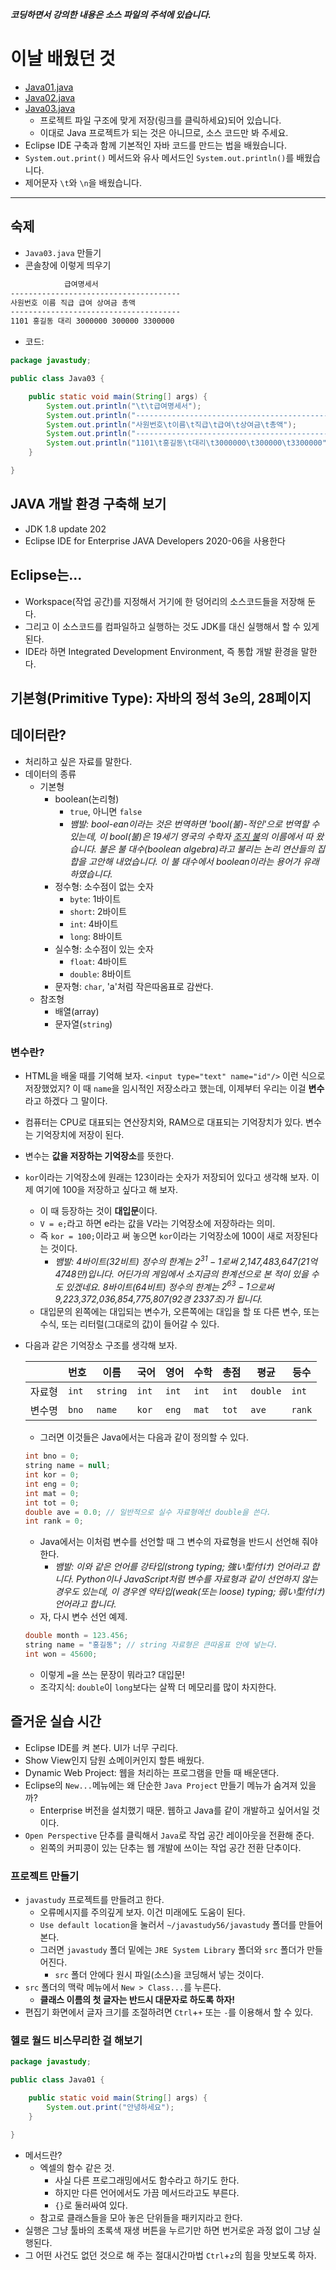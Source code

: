***코딩하면서 강의한 내용은 소스 파일의 주석에 있습니다.***

# 이날 배웠던 것

- [Java01.java](../../221011-221202_JAVA_BASICS/22-10/221017/javastudy56/javastudy/src/javastudy/Java01.java)
- [Java02.java](../../221011-221202_JAVA_BASICS/22-10/221017/javastudy56/javastudy/src/javastudy/Java02.java)
- [Java03.java](../../221011-221202_JAVA_BASICS/22-10/221017/javastudy56/javastudy/src/javastudy/Java03.java)
    - 프로젝트 파일 구조에 맞게 저장(링크를 클릭하세요)되어 있습니다.
    - 이대로 Java 프로젝트가 되는 것은 아니므로, 소스 코드만 봐 주세요. 
- Eclipse IDE 구축과 함께 기본적인 자바 코드를 만드는 법을 배웠습니다.
- `System.out.print()` 메서드와 유사 메서드인 `System.out.println()`를 배웠습니다.
- 제어문자 `\t`와 `\n`을 배웠습니다.

---

## 숙제

- `Java03.java` 만들기
- 콘솔창에 이렇게 띄우기
```cmd
            급여명세서
--------------------------------------
사원번호 이름 직급 급여 상여금 총액
--------------------------------------
1101 홍길동 대리 3000000 300000 3300000
```
- 코드:
```java
package javastudy;

public class Java03 {

	public static void main(String[] args) {
		System.out.println("\t\t급여명세서");
		System.out.println("----------------------------------------------");
		System.out.println("사원번호\t이름\t직급\t급여\t상여금\t총액");
		System.out.println("----------------------------------------------");
		System.out.println("1101\t홍길동\t대리\t3000000\t300000\t3300000");
	}

}
```

## JAVA 개발 환경 구축해 보기

- JDK 1.8 update 202
- Eclipse IDE for Enterprise JAVA Developers 2020-06을 사용한다

## Eclipse는...

- Workspace(작업 공간)를 지정해서 거기에 한 덩어리의 소스코드들을 저장해 둔다.
- 그리고 이 소스코드를 컴파일하고 실행하는 것도 JDK를 대신 실행해서 할 수 있게 된다.
- IDE라 하면 Integrated Development Environment, 즉 통합 개발 환경을 말한다.

## 기본형(Primitive Type): 자바의 정석 3e의, 28페이지

## 데이터란?

- 처리하고 싶은 자료를 말한다.
- 데이터의 종류
    - 기본형
        - boolean(논리형)
            - `true`, 아니면 `false`
            - *뱀발: bool-ean이라는 것은 번역하면 'bool(불)-적인'으로 번역할 수 있는데, 이 bool(불)은 19세기 영국의 수학자 [조지 불](https://ko.wikipedia.org/wiki/%EC%A1%B0%EC%A7%80_%EB%B6%88)의 이름에서 따 왔습니다. 불은 불 대수(boolean algebra)라고 불리는 논리 연산들의 집합을 고안해 내었습니다. 이 불 대수에서 boolean이라는 용어가 유래하였습니다.*
        - 정수형: 소수점이 없는 숫자
            - `byte`: 1바이트
            - `short`: 2바이트
            - `int`: 4바이트
            - `long`: 8바이트
        - 실수형: 소수점이 있는 숫자
            - `float`: 4바이트
            - `double`: 8바이트
        - 문자형: `char`, 'a'처럼 작은따옴표로 감싼다.
    - 참조형
        - 배열(array)
        - 문자열(`string`)

### 변수란?

- HTML을 배울 때를 기억해 보자. `<input type="text" name="id"/>` 이런 식으로 저장했었지? 이 때 `name`을 임시적인 저장소라고 했는데, 이제부터 우리는 이걸 **변수**라고 하겠다 그 말이다.
- 컴퓨터는 CPU로 대표되는 연산장치와, RAM으로 대표되는 기억장치가 있다. 변수는 기억장치에 저장이 된다.
- 변수는 **값을 저장하는 기억장소**를 뜻한다.
- `kor`이라는 기억장소에 원래는 123이라는 숫자가 저장되어 있다고 생각해 보자. 이제 여기에 100을 저장하고 싶다고 해 보자.
    - 이 때 등장하는 것이 **대입문**이다.
    - `V = e;`라고 하면 e라는 값을 V라는 기억장소에 저장하라는 의미.
    - 즉 `kor = 100;`이라고 써 놓으면 `kor`이라는 기억장소에 100이 새로 저장된다는 것이다.
        - *뱀발: 4바이트(32비트) 정수의 한계는 $2^{31}-1$로써 2,147,483,647(21억 4748만)입니다. 어딘가의 게임에서 소지금의 한계선으로 본 적이 있을 수도 있겠네요. 8바이트(64비트) 정수의 한계는 $2^{63}-1$으로써 9,223,372,036,854,775,807(92경 2337조)가 됩니다.*
    - 대입문의 왼쪽에는 대입되는 변수가, 오른쪽에는 대입을 할 또 다른 변수, 또는 수식, 또는 리터럴(그대로의 값)이 들어갈 수 있다.
- 다음과 같은 기억장소 구조를 생각해 보자.

    | | 번호 | 이름 | 국어 | 영어 | 수학 | 총점 | 평균 | 등수 |
    |---|---|---|---|---|---|---|---|---|
    | 자료형 | `int` | `string` | `int` | `int` | `int` | `int` | `double` | `int` |
    | 변수명 | `bno` | `name` | `kor` | `eng` | `mat` | `tot` | `ave` | `rank` |

    - 그러면 이것들은 Java에서는 다음과 같이 정의할 수 있다.
    ```java
    int bno = 0;
    string name = null;
    int kor = 0;
    int eng = 0;
    int mat = 0;
    int tot = 0;
    double ave = 0.0; // 일반적으로 실수 자료형에선 double을 쓴다.
    int rank = 0;
    ```
    - Java에서는 이처럼 변수를 선언할 때 그 변수의 자료형을 반드시 선언해 줘야 한다.
        - *뱀발: 이와 같은 언어를 강타입(strong typing; 強い型付け) 언어라고 합니다. Python이나 JavaScript처럼 변수를 자료형과 같이 선언하지 않는 경우도 있는데, 이 경우엔 약타입(weak(또는 loose) typing; 弱い型付け) 언어라고 합니다.*
    - 자, 다시 변수 선언 예제.
    ```java
    double month = 123.456;
    string name = "홍길동"; // string 자료형은 큰따옴표 안에 넣는다.
    int won = 45600;
    ```
    - 이렇게 `=`을 쓰는 문장이 뭐라고? 대입문!
    - 조각지식: `double`이 `long`보다는 살짝 더 메모리를 많이 차지한다.

## 즐거운 실습 시간

- Eclipse IDE를 켜 본다. UI가 너무 구리다.
- Show View인지 담원 쇼메이커인지 할튼 배웠다.
- Dynamic Web Project: 웹을 처리하는 프로그램을 만들 때 배운댄다.
- Eclipse의 `New...`메뉴에는 왜 단순한 `Java Project` 만들기 메뉴가 숨겨져 있을까?
    - Enterprise 버전을 설치했기 때문. 웹하고 Java를 같이 개발하고 싶어서일 것이다.
- `Open Perspective` 단추를 클릭해서 `Java`로 작업 공간 레이아웃을 전환해 준다.
    - 왼쪽의 커피콩이 있는 단추는 웹 개발에 쓰이는 작업 공간 전환 단추이다.

### 프로젝트 만들기

- `javastudy` 프로젝트를 만들려고 한다.
    - 오류메시지를 주의깊게 보자. 이건 미래에도 도움이 된다.
    - `Use default location`을 눌러서 `~/javastudy56/javastudy` 폴더를 만들어 본다.
    - 그러면 `javastudy` 폴더 밑에는 `JRE System Library` 폴더와 `src` 폴더가 만들어진다.
        - `src` 폴더 안에다 원시 파일(소스)을 코딩해서 넣는 것이다.
- `src` 폴더의 맥락 메뉴에서 `New > Class...`를 누른다.
    - **클래스 이름의 첫 글자는 반드시 대문자로 하도록 하자!**
- 편집기 화면에서 글자 크기를 조절하려면 `Ctrl`+`+` 또는 `-`를 이용해서 할 수 있다.

### 헬로 월드 비스무리한 걸 해보기

```java
package javastudy;

public class Java01 {

	public static void main(String[] args) {
		System.out.print("안녕하세요");
	}

}
```
- 메서드란?
    - 엑셀의 함수 같은 것.
        - 사실 다른 프로그래밍에서도 함수라고 하기도 한다.
        - 하지만 다른 언어에서도 가끔 메서드라고도 부른다.
        - `{}`로 둘러싸여 있다.
    - 참고로 클래스들을 모아 놓은 단위들을 패키지라고 한다.
- 실행은 그냥 툴바의 초록색 재생 버튼을 누르기만 하면 번거로운 과정 없이 그냥 실행된다.
- 그 어떤 사건도 없던 것으로 해 주는 절대시간마법 `Ctrl`+`z`의 힘을 맛보도록 하자.
